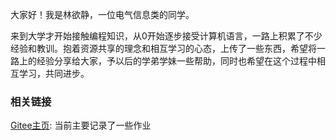 大家好！我是林欲静，一位电气信息类的同学。  

来到大学才开始接触编程知识，从0开始逐步接受计算机语言，一路上积累了不少经验和教训。抱着资源共享的理念和相互学习的心态，上传了一些东西，希望将一路上的经验分享给大家，予以后的学弟学妹一些帮助，同时也希望在这个过程中相互学习，共同进步。  

### 相关链接  
[Gitee主页](https://gitee.com/lin-yujing-22): 当前主要记录了一些作业  